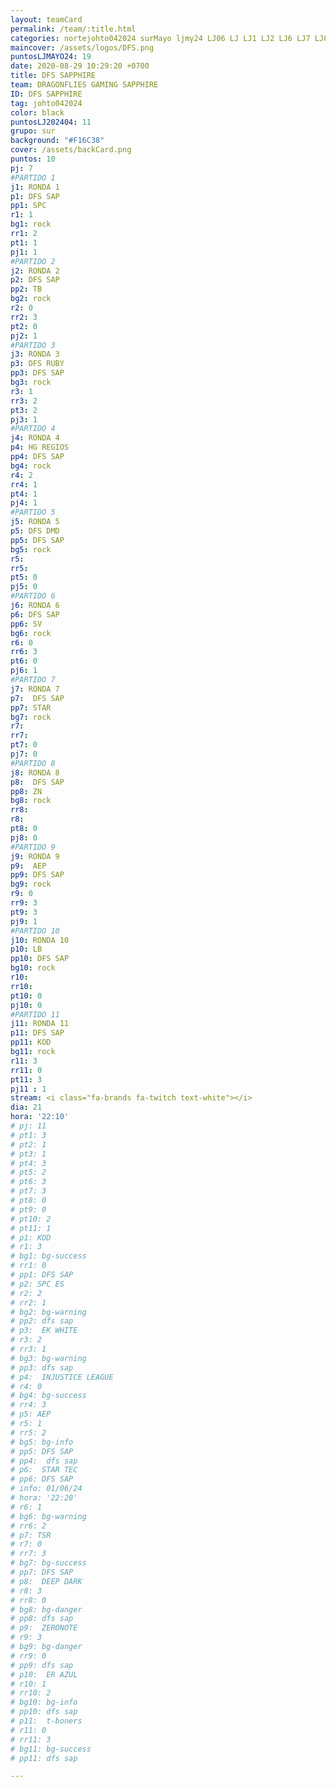 ```yaml
---
layout: teamCard
permalink: /team/:title.html
categories: nortejohto042024 surMayo ljmy24 LJ06 LJ LJ1 LJ2 LJ6 LJ7 LJ8 LJ10 LJ11
maincover: /assets/logos/DFS.png
puntosLJMAYO24: 19
date: 2020-08-29 10:29:20 +0700
title: DFS SAPPHIRE
team: DRAGONFLIES GAMING SAPPHIRE
ID: DFS SAPPHIRE
tag: johto042024
color: black
puntosLJ202404: 11
grupo: sur
background: "#F16C38"
cover: /assets/backCard.png
puntos: 10
pj: 7
#PARTIDO 1
j1: RONDA 1
p1: DFS SAP
pp1: SPC
r1: 1
bg1: rock
rr1: 2
pt1: 1
pj1: 1
#PARTIDO 2
j2: RONDA 2
p2: DFS SAP
pp2: TB
bg2: rock
r2: 0
rr2: 3
pt2: 0
pj2: 1 
#PARTIDO 3
j3: RONDA 3
p3: DFS RUBY
pp3: DFS SAP
bg3: rock
r3: 1
rr3: 2
pt3: 2
pj3: 1
#PARTIDO 4
j4: RONDA 4
p4: HG REGIOS
pp4: DFS SAP
bg4: rock
r4: 2
rr4: 1
pt4: 1
pj4: 1
#PARTIDO 5
j5: RONDA 5
p5: DFS DMD
pp5: DFS SAP
bg5: rock
r5: 
rr5:
pt5: 0
pj5: 0
#PARTIDO 6
j6: RONDA 6
p6: DFS SAP
pp6: SV
bg6: rock
r6: 0
rr6: 3
pt6: 0
pj6: 1
#PARTIDO 7
j7: RONDA 7
p7:  DFS SAP
pp7: STAR
bg7: rock
r7: 
rr7: 
pt7: 0
pj7: 0 
#PARTIDO 8
j8: RONDA 8
p8:  DFS SAP
pp8: ZN
bg8: rock
rr8: 
r8: 
pt8: 0
pj8: 0 
#PARTIDO 9
j9: RONDA 9
p9:  AEP
pp9: DFS SAP
bg9: rock
r9: 0
rr9: 3
pt9: 3
pj9: 1
#PARTIDO 10
j10: RONDA 10
p10: LB
pp10: DFS SAP
bg10: rock
r10: 
rr10:
pt10: 0
pj10: 0
#PARTIDO 11
j11: RONDA 11
p11: DFS SAP
pp11: KOD
bg11: rock
r11: 3
rr11: 0
pt11: 3
pj11 : 1 
stream: <i class="fa-brands fa-twitch text-white"></i>
dia: 21
hora: '22:10'
# pj: 11
# pt1: 3
# pt2: 1
# pt3: 1
# pt4: 3
# pt5: 2
# pt6: 3
# pt7: 3
# pt8: 0
# pt9: 0
# pt10: 2
# pt11: 1
# p1: KOD
# r1: 3
# bg1: bg-success
# rr1: 0
# pp1: DFS SAP
# p2: SPC ES
# r2: 2
# rr2: 1
# bg2: bg-warning
# pp2: dfs sap
# p3:  EK WHITE
# r3: 2
# rr3: 1
# bg3: bg-warning
# pp3: dfs sap
# p4:  INJUSTICE LEAGUE
# r4: 0
# bg4: bg-success
# rr4: 3
# p5: AEP
# r5: 1
# rr5: 2
# bg5: bg-info
# pp5: DFS SAP
# pp4:  dfs sap
# p6:  STAR TEC
# pp6: DFS SAP
# info: 01/06/24
# hora: '22:20'
# r6: 1
# bg6: bg-warning
# rr6: 2
# p7: TSR
# r7: 0
# rr7: 3
# bg7: bg-success
# pp7: DFS SAP
# p8:  DEEP DARK
# r8: 3
# rr8: 0
# bg8: bg-danger
# pp8: dfs sap
# p9:  ZERONOTE
# r9: 3
# bg9: bg-danger
# rr9: 0
# pp9: dfs sap
# p10:  ER AZUL
# r10: 1
# rr10: 2
# bg10: bg-info
# pp10: dfs sap
# p11:  t-boners
# r11: 0
# rr11: 3
# bg11: bg-success
# pp11: dfs sap

---
```

